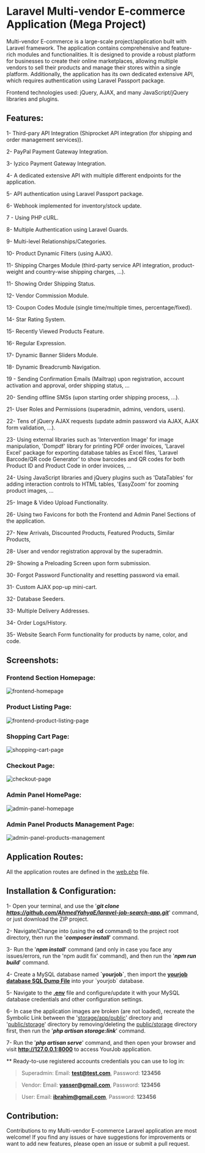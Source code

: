 # Laravel Multi-vendor E-commerce Application (Mega Project)
Multi-vendor E-commerce is a large-scale project/application built with Laravel framework. The application contains comprehensive and feature-rich modules and functionalities. It is designed to provide a robust platform for businesses to create their online marketplaces, allowing multiple vendors to sell their products and manage their stores within a single platform. Additionally, the application has its own dedicated extensive API, which requires authentication using Laravel Passport package.

Frontend technologies used: jQuery, AJAX, and many JavaScript/jQuery libraries and plugins.

## Features:
1- Third-pary API Integration (Shiprocket API integration (for shipping and order management services)).

2- PayPal Payment Gateway Integration.

3- Iyzico Payment Gateway Integration.

4- A dedicated extensive API with multiple different endpoints for the application.

5- API authentication using Laravel Passport package.

6- Webhook implemented for inventory/stock update.

7 - Using PHP cURL.

8- Multiple Authentication using Laravel Guards.

9- Multi-level Relationships/Categories.

10- Product Dynamic Filters (using AJAX).

11- Shipping Charges Module (third-party service API integration, product-weight and country-wise shipping charges, ...).

11- Showing Order Shipping Status.

12- Vendor Commission Module.

13- Coupon Codes Module (single time/multiple times, percentage/fixed).

14- Star Rating System.

15- Recently Viewed Products Feature.

16- Regular Expression.

17- Dynamic Banner Sliders Module.

18- Dynamic Breadcrumb Navigation.

19 - Sending Confirmation Emails (Mailtrap) upon registration, account activation and approval, order shipping status, ...

20- Sending offline SMSs (upon starting order shipping process, ...).

21- User Roles and Permissions (superadmin, admins, vendors, users).

22- Tens of jQuery AJAX requests (update admin password via AJAX, AJAX form validation, ...).

23- Using external libraries such as 'Intervention Image' for image manipulation, 'Dompdf' library for printing PDF order invoices, 'Laravel Excel' package for exporting database tables as Excel files, 'Laravel Barcode/QR code Generator' to show barcodes and QR codes for both Product ID and Product Code in order invoices, ...

24- Using JavaScript libraries and jQuery plugins such as 'DataTables' for adding interaction controls to HTML tables, 'EasyZoom' for zooming product images, ...

25- Image & Video Upload Functionality.

26- Using two Favicons for both the Frontend and Admin Panel Sections of the application.

27- New Arrivals, Discounted Products, Featured Products, Similar Products,

28- User and vendor registration approval by the superadmin.

29- Showing a Preloading Screen upon form submission.

30- Forgot Password Functionality and resetting password via email.

31- Custom AJAX pop-up mini-cart.

32- Database Seeders.

33- Multiple Delivery Addresses.

34- Order Logs/History.

35- Website Search Form functionality for products by name, color, and code.

## Screenshots:
### Frontend Section Homepage:
![frontend-homepage](https://github.com/AhmedYahyaE/laravel-multi-vendor-e-commerce-application/assets/118033266/37646610-8c9f-4ac6-8a75-75e83cc469c7)

### Product Listing Page:
![frontend-product-listing-page](https://github.com/AhmedYahyaE/laravel-multi-vendor-e-commerce-application/assets/118033266/6a68ba25-ebd0-4b93-b687-487e35bf4912)

### Shopping Cart Page:
![shopping-cart-page](https://github.com/AhmedYahyaE/laravel-multi-vendor-e-commerce-application/assets/118033266/64f9cbbf-87d2-4f26-aaf1-5c942d1db85b)


### Checkout Page:
![checkout-page](https://github.com/AhmedYahyaE/laravel-multi-vendor-e-commerce-application/assets/118033266/0e4057a8-dd7e-4db5-944d-8d8754b86c32)

### Admin Panel HomePage:
![admin-panel-homepage](https://github.com/AhmedYahyaE/laravel-multi-vendor-e-commerce-application/assets/118033266/afda126b-2ab2-4ce8-9f42-2bd6eee36bfa)

### Admin Panel Products Management Page:
![admin-panel-products-management](https://github.com/AhmedYahyaE/laravel-multi-vendor-e-commerce-application/assets/118033266/06d8fd5b-6538-4574-b6f4-c3bf4a6a5c32)

## Application Routes:
All the application routes are defined in the [web.php](/routes/web.php) file.

## Installation & Configuration:

1- Open your terminal, and use the '***git clone https://github.com/AhmedYahyaE/laravel-job-search-app.git***' command, or just download the ZIP project.

2- Navigate/Change into (using the **cd** command) to the project root directory, then run the '***composer install***' command.

3- Run the '***npm install***' command (and only in case you face any issues/errors, run the 'npm audit fix' command), and then run the '***npm run build***' command.

4- Create a MySQL database named **\`yourjob\`**, then import the **[yourjob database SQL Dump File](<Database - yourjob/yourjob database - SQL Dump File - phpMyAdmin Export.sql>)** into your \`yourjob\` database.

5- Navigate to the **[.env](.env)** file and configure/update it with your MySQL database credentials and other configuration settings.

6- In case the application images are broken (are not loaded), recreate the Symbolic Link between the '[storage/app/public](storage/app/public)' directory and '[public/storage](public/storage)' directory by removing/deleting the [public/storage](public/storage) directory first, then run the '***php artisan storage:link***' command.

7- Run the '***php artisan serve***' command, and then open your browser and visit **http://127.0.0.1:8000** to access YourJob application.

\*\* Ready-to-use registered accounts credentials you can use to log in:
> Superadmin: Email: **test@test.com**, Password: **123456**

> Vendor: Email: **yasser@gmail.com**, Password: **123456**
    
> User: Email: **ibrahim@gmail.com**, Password: **123456**

## Contribution:
Contributions to my Multi-vendor E-commerce Laravel application are most welcome! If you find any issues or have suggestions for improvements or want to add new features, please open an issue or submit a pull request.
